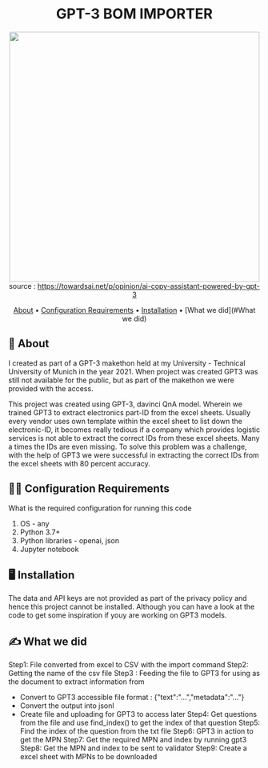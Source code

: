 <div align="center">

# GPT-3 BOM IMPORTER

<img src='https://cdn-images-1.medium.com/max/1024/0*yr6iy3A_kA7SQ8PV.png' width=500px> <br>
source : https://towardsai.net/p/opinion/ai-copy-assistant-powered-by-gpt-3<br>

  
[About](#about) •
[Configuration Requirements](#configuration-requirements) •
[Installation](#installation) •
[What we did](#What we did)  
  
</div>

## 📒 About <a name="about"></a>

I created as part of a GPT-3 makethon held at my University - Technical University of Munich in the year 2021. When project was created GPT3 was still not available for the public, but as part of the makethon we were provided with the access.

This project was created using GPT-3, davinci QnA model. Wherein we trained GPT3 to extract electronics part-ID from the excel sheets. Usually every vendor uses own template within the excel sheet to list down the electronic-ID, it becomes really tedious if a company which provides logistic services is not able to extract the correct IDs from these excel sheets. Many a times the IDs are even missing. To solve this problem was a challenge, with the help of GPT3 we were successful in extracting the correct IDs from the excel sheets with 80 percent accuracy.

## 👨‍💻 Configuration Requirements <a name="configuration-requirements"></a>

What is the required configuration for running this code
1. OS - any
2. Python 3.7+
3. Python libraries - openai, json
4. Jupyter notebook

## 🖥️ Installation <a name="installation"></a>

The data and API keys are not provided as part of the privacy policy and hence this project cannot be installed.
Although you can have a look at the code to get some inspiration if youy are working on GPT3 models.

## ✍️ What we did <a name="What we did"></a>

Step1: File converted from excel to CSV with the import command
Step2: Getting the name of the csv file
Step3 : Feeding the file to GPT3 for using as the document to extract information from
  - Convert to GPT3 accessible file format : {"text":"...","metadata":"..."}
  - Convert the output into jsonl
  - Create file and uploading for GPT3 to access later
Step4: Get questions from the file and use find_index() to get the index of that question
Step5: Find the index of the question from the txt file
Step6: GPT3 in action to get the MPN
Step7: Get the required MPN and index by running gpt3
Step8: Get the MPN and index to be sent to validator
Step9: Create a excel sheet with MPNs to be downloaded


